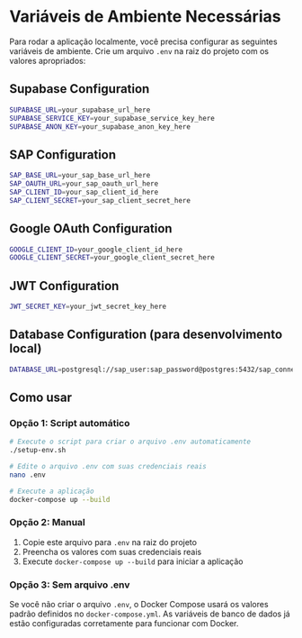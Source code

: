 # Variáveis de Ambiente Necessárias

Para rodar a aplicação localmente, você precisa configurar as seguintes variáveis de ambiente. Crie um arquivo `.env` na raiz do projeto com os valores apropriados:

## Supabase Configuration
```bash
SUPABASE_URL=your_supabase_url_here
SUPABASE_SERVICE_KEY=your_supabase_service_key_here
SUPABASE_ANON_KEY=your_supabase_anon_key_here
```


## SAP Configuration
```bash
SAP_BASE_URL=your_sap_base_url_here
SAP_OAUTH_URL=your_sap_oauth_url_here
SAP_CLIENT_ID=your_sap_client_id_here
SAP_CLIENT_SECRET=your_sap_client_secret_here
```

## Google OAuth Configuration
```bash
GOOGLE_CLIENT_ID=your_google_client_id_here
GOOGLE_CLIENT_SECRET=your_google_client_secret_here
```

## JWT Configuration
```bash
JWT_SECRET_KEY=your_jwt_secret_key_here
```

## Database Configuration (para desenvolvimento local)
```bash
DATABASE_URL=postgresql://sap_user:sap_password@postgres:5432/sap_connector
```

## Como usar

### Opção 1: Script automático
```bash
# Execute o script para criar o arquivo .env automaticamente
./setup-env.sh

# Edite o arquivo .env com suas credenciais reais
nano .env

# Execute a aplicação
docker-compose up --build
```

### Opção 2: Manual
1. Copie este arquivo para `.env` na raiz do projeto
2. Preencha os valores com suas credenciais reais
3. Execute `docker-compose up --build` para iniciar a aplicação

### Opção 3: Sem arquivo .env
Se você não criar o arquivo `.env`, o Docker Compose usará os valores padrão definidos no `docker-compose.yml`. As variáveis de banco de dados já estão configuradas corretamente para funcionar com Docker.

